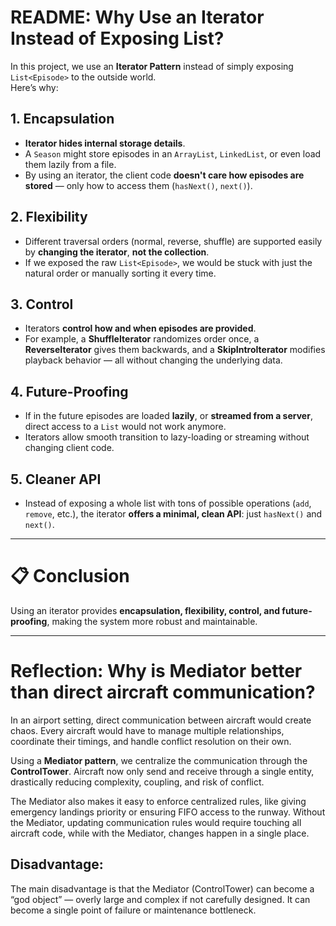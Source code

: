 # README: Why Use an Iterator Instead of Exposing List<Episode>?

In this project, we use an **Iterator Pattern** instead of simply exposing `List<Episode>` to the outside world.  
Here’s why:

## 1. Encapsulation
- **Iterator hides internal storage details**.
- A `Season` might store episodes in an `ArrayList`, `LinkedList`, or even load them lazily from a file.
- By using an iterator, the client code **doesn't care how episodes are stored** — only how to access them (`hasNext()`, `next()`).

## 2. Flexibility
- Different traversal orders (normal, reverse, shuffle) are supported easily by **changing the iterator**, **not the collection**.
- If we exposed the raw `List<Episode>`, we would be stuck with just the natural order or manually sorting it every time.

## 3. Control
- Iterators **control how and when episodes are provided**.
- For example, a **ShuffleIterator** randomizes order once, a **ReverseIterator** gives them backwards, and a **SkipIntroIterator** modifies playback behavior — all without changing the underlying data.

## 4. Future-Proofing
- If in the future episodes are loaded **lazily**, or **streamed from a server**, direct access to a `List` would not work anymore.
- Iterators allow smooth transition to lazy-loading or streaming without changing client code.

## 5. Cleaner API
- Instead of exposing a whole list with tons of possible operations (`add`, `remove`, etc.), the iterator **offers a minimal, clean API**: just `hasNext()` and `next()`.

---

# 📋 Conclusion
Using an iterator provides **encapsulation, flexibility, control, and future-proofing**, making the system more robust and maintainable.

---

# Reflection: Why is Mediator better than direct aircraft communication?

In an airport setting, direct communication between aircraft would create chaos. Every aircraft would have to manage multiple relationships, coordinate their timings, and handle conflict resolution on their own. 

Using a **Mediator pattern**, we centralize the communication through the **ControlTower**. Aircraft now only send and receive through a single entity, drastically reducing complexity, coupling, and risk of conflict.

The Mediator also makes it easy to enforce centralized rules, like giving emergency landings priority or ensuring FIFO access to the runway. Without the Mediator, updating communication rules would require touching all aircraft code, while with the Mediator, changes happen in a single place.

## Disadvantage:
The main disadvantage is that the Mediator (ControlTower) can become a “god object” — overly large and complex if not carefully designed. It can become a single point of failure or maintenance bottleneck.
